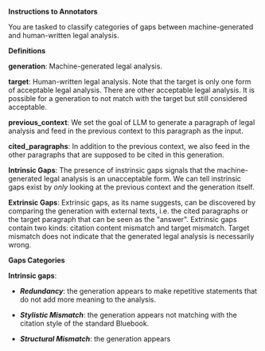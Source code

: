 **Instructions to Annotators**

You are tasked to classify categories of gaps between machine-generated and human-written legal analysis. 

**Definitions**

**generation**: Machine-generated legal analysis.

**target**: Human-written legal analysis. Note that the target is only one form of acceptable legal analysis. There are other acceptable legal analysis. It is possible for a generation to not match with the target but still considered acceptable.

**previous_context**: We set the goal of LLM to generate a paragraph of legal analysis and feed in the previous context to this paragraph as the input.

**cited_paragraphs**: In addition to the previous context, we also feed in the other paragraphs that are supposed to be cited in this generation.

**Intrinsic Gaps**: The presence of instrinsic gaps signals that the machine-generated legal analysis is an unacceptable form. We can tell instrinsic gaps exist by _only_ looking at the previous context and the generation itself.

**Extrinsic Gaps**: Extrinsic gaps, as its name suggests, can be discovered by comparing the generation with external texts, i.e. the cited paragraphs or the target paragraph that can be seen as the "answer". Extrinsic gaps contain two kinds: citation content mismatch and target mismatch. Target mismatch does not indicate that the generated legal analysis is necessarily wrong.

**Gaps Categories**

**Intrinsic gaps**:

* ***Redundancy***: the generation appears to make repetitive statements that do not add more meaning to the analysis.

* ***Stylistic Mismatch***: the generation appears not matching with the citation style of the standard Bluebook.

* ***Structural Mismatch***: the generation appears

